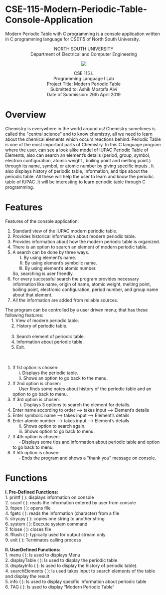 # CSE-115-Modern-Periodic-Table-Console-Application
Modern Periodic Table with C programming is a console application written in C programming language for CSE115 of North South University. 

<p align="center">
   NORTH SOUTH UNIVERSITY<br>
   Department of Electrical and Computer Engineering
<p>
<p align="center">
  <img src="https://user-images.githubusercontent.com/63312173/169691760-a83acee4-4afd-424a-a34a-986a9d5e06c6.png">
</p>
<p align="center">
   CSE 115 L<br>
   Programming Language I Lab<br>
   Project Title: Modern Periodic Table<br>
   Submitted to: Ashik Mostafa Alvi<br>
   Date of Submission: 26th April 2019<br>
 <p>

# Overview
Chemistry is everywhere in the world around us! Chemistry sometimes is called the "central science" and to know chemistry, all we need to learn about the chemical elements which occurs reactions behind. Periodic Table is one of the most important parts of Chemistry.  In this C language program where the user, can see a look alike model of IUPAC Periodic Table of Elements, also can search an element’s details (period, group, symbol, electron configuration, atomic weight , boiling point and melting point.) through its name, symbol, or atomic number by  giving specific inputs . It also displays history of periodic table, Information, and tips about the periodic table. All these will help the user to learn and know the periodic table of IUPAC .It will be interesting to learn periodic table through C programming.

# Features
Features of the console application:
1. Standard view of the IUPAC modern periodic table.
2. Provides historical information about modern periodic table.  
3. Provides information about how the modern periodic table is organized.
4. There is an option to search an element of modern periodic table. 
5. A search can be done by three ways.<br>
      &nbsp; &nbsp; &nbsp;  I.	By using element’s name.<br>
      &nbsp; &nbsp; &nbsp; II.	By using element’s symbolic name.<br>
      &nbsp; &nbsp; &nbsp;III.	By using element’s atomic number.<br>
So, searching is user friendly.
6. For every successful search the program provides necessary information like name, origin of name, atomic weight, melting point, boiling point, electronic configuration, period number, and group name about that element.<br>
7. All the information are added from reliable sources.  
    
The program can be controlled by a user driven menu; that has these following features:<br> 
      &nbsp; &nbsp; &nbsp;1. View of modern periodic table.<br>
      &nbsp; &nbsp; &nbsp;2. History of periodic table.<br>   
      &nbsp; &nbsp; &nbsp;3. Search element of periodic table.<br> 
      &nbsp; &nbsp; &nbsp;4. Information about periodic table.<br>
      &nbsp; &nbsp; &nbsp;5. Exit.<br>   
<br>
1. If 1st option is chosen:<br>
          &nbsp; &nbsp; &nbsp;i. Displays the periodic table.<br>
         &nbsp; &nbsp; &nbsp;ii. Shows an option to go back to the menu.<br>
2. If 2nd option is chosen:<br>
         &nbsp; &nbsp; &nbsp;User finds some notes about history of the periodic table and an option to go back to menu.<br> 
3. If 3rd option is chosen:<br>
          &nbsp; &nbsp; &nbsp; i. Displays 3 options to search the element for details.<br>
1. Enter name according to order --> takes input --> Element’s details<br>
2. Enter symbolic name --> takes input --> Element’s details<br>                       
3. Enter atomic number --> takes input --> Element’s details<br>
          &nbsp; &nbsp; &nbsp;ii. Shows option to search again.<br>
         &nbsp; &nbsp; &nbsp;iii. Shows option to go back to menu.<br>
4. If 4th option is chosen:<br>
          &nbsp; &nbsp; &nbsp;- Displays some tips and information about periodic table and option to go back to menu.<br>
5. If 5th option is chosen:<br>
          &nbsp; &nbsp; &nbsp;- Ends the program and shows a “thank you” message on console.<br>

# Functions 
<b>I. Pre-Defined Functions:</b><br>
      1. printf ( ): displays information on console<br>
      2. scanf ( ): reads the information entered by user from console<br>
      3. fopen ( ): opens file<br>
      4. fgetc ( ): reads the information (character) from a file<br>
      5. strycpy ( ): copies one string to another string<br>
      6. system ( ): Execute system command<br>
      7. fclose ( ): closes file<br>
      8. fflush ( ):  typically used for output stream only<br>
      9. exit ( ):   Terminates calling process<br>
               
<b>II. UserDefined Functions:</b><br>
      1.	menu ( ): Is used to displays Menu<br>
      2.	displayTable ( ): Is used to display the periodic table<br>
      3.	displayInfo ( ): Is used to display the history of periodic table).<br>
      4.	searchElements ( ): Is used takes input to search elements of the table and display the result<br>
      5.	info ( ): Is used to display specific information about periodic table<br>
      6.	TAG ( ): Is used to display “Modern Periodic Table”<br>
